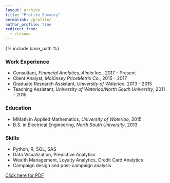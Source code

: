 ```yaml
---
layout: archive
title: "Profile Summary"
permalink: /profile/
author_profile: true
redirect_from:
  - /resume
---
```


{% include base_path %}

### Work Experience
* Consultant, *Financial Analytics, Aimia Inc.*, 2017 - Present
* Client Analyst, *McKinsey PriceMetrix Co.*, 2015 - 2017
* Graduate Research Assistant, *University of Waterloo*, 2013 - 2015
* Teaching Assistant, *University of Waterloo/North South University*, 2011 - 2015

### Education
* MMath in Applied Mathematics, *University of Waterloo*, 2015
* B.S. in Electrical Engineering, *North South University*, 2013

### Skills
* Python, R, SQL, SAS
* Data Visualization, Predictive Analytics
* Wealth Management, Loyalty Analytics, Credit Card Analytics
* Campaign design and post-campaign analysis

[Click here for PDF](/files/Tawsif_Resume.pdf) 

